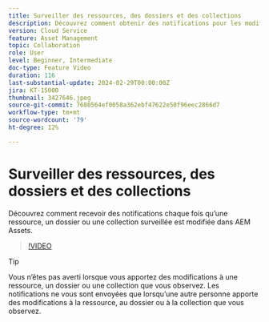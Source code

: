 ```yaml
---
title: Surveiller des ressources, des dossiers et des collections
description: Découvrez comment obtenir des notifications pour les modifications apportées à la ressource, au dossier ou à la collection AEM Assets.
version: Cloud Service
feature: Asset Management
topic: Collaboration
role: User
level: Beginner, Intermediate
doc-type: Feature Video
duration: 116
last-substantial-update: 2024-02-29T00:00:00Z
jira: KT-15000
thumbnail: 3427646.jpeg
source-git-commit: 7680564ef0058a362ebf47622e50f96eec2866d7
workflow-type: tm+mt
source-wordcount: '79'
ht-degree: 12%

---
```



# Surveiller des ressources, des dossiers et des collections

Découvrez comment recevoir des notifications chaque fois qu’une ressource, un dossier ou une collection surveillée est modifiée dans AEM Assets.

>[!VIDEO](https://video.tv.adobe.com/v/3427646/?learn=on)

>[!TIP]
>
> Vous n’êtes pas averti lorsque vous apportez des modifications à une ressource, un dossier ou une collection que vous observez. Les notifications ne vous sont envoyées que lorsqu’une autre personne apporte des modifications à la ressource, au dossier ou à la collection que vous observez.
